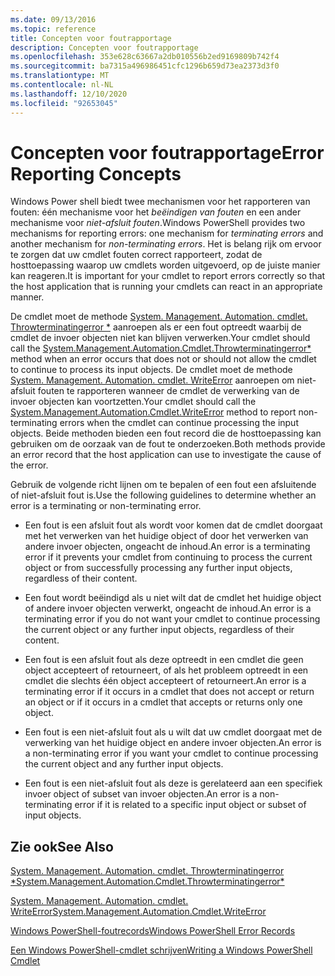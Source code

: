 ```yaml
---
ms.date: 09/13/2016
ms.topic: reference
title: Concepten voor foutrapportage
description: Concepten voor foutrapportage
ms.openlocfilehash: 353e628c63667a2db010556b2ed9169809b742f4
ms.sourcegitcommit: ba7315a496986451cfc1296b659d73ea2373d3f0
ms.translationtype: MT
ms.contentlocale: nl-NL
ms.lasthandoff: 12/10/2020
ms.locfileid: "92653045"
---
```

# <a name="error-reporting-concepts"></a><span data-ttu-id="9ce3e-103">Concepten voor foutrapportage</span><span class="sxs-lookup"><span data-stu-id="9ce3e-103">Error Reporting Concepts</span></span>

<span data-ttu-id="9ce3e-104">Windows Power shell biedt twee mechanismen voor het rapporteren van fouten: één mechanisme voor het *beëindigen van fouten* en een ander mechanisme voor *niet-afsluit fouten*.</span><span class="sxs-lookup"><span data-stu-id="9ce3e-104">Windows PowerShell provides two mechanisms for reporting errors: one mechanism for *terminating errors* and another mechanism for *non-terminating errors*.</span></span> <span data-ttu-id="9ce3e-105">Het is belang rijk om ervoor te zorgen dat uw cmdlet fouten correct rapporteert, zodat de hosttoepassing waarop uw cmdlets worden uitgevoerd, op de juiste manier kan reageren.</span><span class="sxs-lookup"><span data-stu-id="9ce3e-105">It is important for your cmdlet to report errors correctly so that the host application that is running your cmdlets can react in an appropriate manner.</span></span>

<span data-ttu-id="9ce3e-106">De cmdlet moet de methode [System. Management. Automation. cmdlet. Throwterminatingerror \*](/dotnet/api/System.Management.Automation.Cmdlet.ThrowTerminatingError) aanroepen als er een fout optreedt waarbij de cmdlet de invoer objecten niet kan blijven verwerken.</span><span class="sxs-lookup"><span data-stu-id="9ce3e-106">Your cmdlet should call the [System.Management.Automation.Cmdlet.Throwterminatingerror\*](/dotnet/api/System.Management.Automation.Cmdlet.ThrowTerminatingError) method when an error occurs that does not or should not allow the cmdlet to continue to process its input objects.</span></span> <span data-ttu-id="9ce3e-107">De cmdlet moet de methode [System. Management. Automation. cmdlet. WriteError](/dotnet/api/System.Management.Automation.Cmdlet.WriteError) aanroepen om niet-afsluit fouten te rapporteren wanneer de cmdlet de verwerking van de invoer objecten kan voortzetten.</span><span class="sxs-lookup"><span data-stu-id="9ce3e-107">Your cmdlet should call the [System.Management.Automation.Cmdlet.WriteError](/dotnet/api/System.Management.Automation.Cmdlet.WriteError) method to report non-terminating errors when the cmdlet can continue processing the input objects.</span></span> <span data-ttu-id="9ce3e-108">Beide methoden bieden een fout record die de hosttoepassing kan gebruiken om de oorzaak van de fout te onderzoeken.</span><span class="sxs-lookup"><span data-stu-id="9ce3e-108">Both methods provide an error record that the host application can use to investigate the cause of the error.</span></span>

<span data-ttu-id="9ce3e-109">Gebruik de volgende richt lijnen om te bepalen of een fout een afsluitende of niet-afsluit fout is.</span><span class="sxs-lookup"><span data-stu-id="9ce3e-109">Use the following guidelines to determine whether an error is a terminating or non-terminating error.</span></span>

- <span data-ttu-id="9ce3e-110">Een fout is een afsluit fout als wordt voor komen dat de cmdlet doorgaat met het verwerken van het huidige object of door het verwerken van andere invoer objecten, ongeacht de inhoud.</span><span class="sxs-lookup"><span data-stu-id="9ce3e-110">An error is a terminating error if it prevents your cmdlet from continuing to process the current object or from successfully processing any further input objects, regardless of their content.</span></span>

- <span data-ttu-id="9ce3e-111">Een fout wordt beëindigd als u niet wilt dat de cmdlet het huidige object of andere invoer objecten verwerkt, ongeacht de inhoud.</span><span class="sxs-lookup"><span data-stu-id="9ce3e-111">An error is a terminating error if you do not want your cmdlet to continue processing the current object or any further input objects, regardless of their content.</span></span>

- <span data-ttu-id="9ce3e-112">Een fout is een afsluit fout als deze optreedt in een cmdlet die geen object accepteert of retourneert, of als het probleem optreedt in een cmdlet die slechts één object accepteert of retourneert.</span><span class="sxs-lookup"><span data-stu-id="9ce3e-112">An error is a terminating error if it occurs in a cmdlet that does not accept or return an object or if it occurs in a cmdlet that accepts or returns only one object.</span></span>

- <span data-ttu-id="9ce3e-113">Een fout is een niet-afsluit fout als u wilt dat uw cmdlet doorgaat met de verwerking van het huidige object en andere invoer objecten.</span><span class="sxs-lookup"><span data-stu-id="9ce3e-113">An error is a non-terminating error if you want your cmdlet to continue processing the current object and any further input objects.</span></span>

- <span data-ttu-id="9ce3e-114">Een fout is een niet-afsluit fout als deze is gerelateerd aan een specifiek invoer object of subset van invoer objecten.</span><span class="sxs-lookup"><span data-stu-id="9ce3e-114">An error is a non-terminating error if it is related to a specific input object or subset of input objects.</span></span>

## <a name="see-also"></a><span data-ttu-id="9ce3e-115">Zie ook</span><span class="sxs-lookup"><span data-stu-id="9ce3e-115">See Also</span></span>

[<span data-ttu-id="9ce3e-116">System. Management. Automation. cmdlet. Throwterminatingerror \*</span><span class="sxs-lookup"><span data-stu-id="9ce3e-116">System.Management.Automation.Cmdlet.Throwterminatingerror\*</span></span>](/dotnet/api/System.Management.Automation.Cmdlet.ThrowTerminatingError)

[<span data-ttu-id="9ce3e-117">System. Management. Automation. cmdlet. WriteError</span><span class="sxs-lookup"><span data-stu-id="9ce3e-117">System.Management.Automation.Cmdlet.WriteError</span></span>](/dotnet/api/System.Management.Automation.Cmdlet.WriteError)

[<span data-ttu-id="9ce3e-118">Windows PowerShell-foutrecords</span><span class="sxs-lookup"><span data-stu-id="9ce3e-118">Windows PowerShell Error Records</span></span>](./windows-powershell-error-records.md)

[<span data-ttu-id="9ce3e-119">Een Windows PowerShell-cmdlet schrijven</span><span class="sxs-lookup"><span data-stu-id="9ce3e-119">Writing a Windows PowerShell Cmdlet</span></span>](./writing-a-windows-powershell-cmdlet.md)

